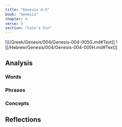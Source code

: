 ```yaml
---
title: "Genesis 4:5"
book: "Genesis"
chapter: 4
verse: 5
section: "Cain's Sin"
---
```

![[/Greek/Genesis/004/Genesis-004-005G.md#Text]]
![[/Hebrew/Genesis/004/Genesis-004-005H.md#Text]]

## Analysis

### Words

### Phrases

### Concepts

## Reflections
